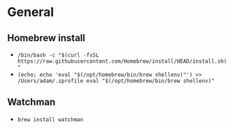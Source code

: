# General

## Homebrew install

* `/bin/bash -c "$(curl -fsSL https://raw.githubusercontent.com/Homebrew/install/HEAD/install.sh)"`
* `(echo; echo 'eval "$(/opt/homebrew/bin/brew shellenv)"') >> /Users/adam/.zprofile eval "$(/opt/homebrew/bin/brew shellenv)"`

## Watchman

* `brew install watchman`
